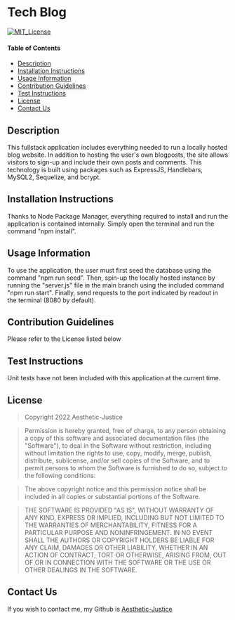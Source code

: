 # Tech Blog
[![MIT_License](https://img.shields.io/badge/license-MIT_License-success)](https://opensource.org/licenses/MIT)

#### Table of Contents
- [Description](#description)
- [Installation Instructions](#installation-instructions)
- [Usage Information](#usage-information)
- [Contribution Guidelines](#contribution-guidelines)
- [Test Instructions](#test-instructions)
- [License](#license)
- [Contact Us](#questions)

## Description

This fullstack application includes everything needed to run a locally hosted blog website. In addition to hosting the user's own blogposts, the site allows visitors to sign-up and include their own posts and comments. This technology is built using packages such as ExpressJS, Handlebars, MySQL2, Sequelize, and bcrypt. 

## Installation Instructions

Thanks to Node Package Manager, everything required to install and run the application is contained internally. Simply open the terminal and run the command "npm install".

## Usage Information

To use the application, the user must first seed the database using the command "npm run seed". Then, spin-up the locally hosted instance by running the "server.js" file in the main branch using the included command "npm run start". Finally, send requests to the port indicated by readout in the terminal (8080 by default).

## Contribution Guidelines

Please refer to the License listed below

## Test Instructions

Unit tests have not been included with this application at the current time.

## License

  >Copyright 2022 Aesthetic-Justice

  >Permission is hereby granted, free of charge, to any person obtaining a copy of this software and associated documentation files (the "Software"), to deal in the Software without restriction, including without limitation the rights to use, copy, modify, merge, publish, distribute, sublicense, and/or sell copies of the Software, and to permit persons to whom the Software is furnished to do so, subject to the following conditions:
  
  >The above copyright notice and this permission notice shall be included in all copies or substantial portions of the Software.
  
  >THE SOFTWARE IS PROVIDED "AS IS", WITHOUT WARRANTY OF ANY KIND, EXPRESS OR IMPLIED, INCLUDING BUT NOT LIMITED TO THE WARRANTIES OF MERCHANTABILITY, FITNESS FOR A PARTICULAR PURPOSE AND NONINFRINGEMENT. IN NO EVENT SHALL THE AUTHORS OR COPYRIGHT HOLDERS BE LIABLE FOR ANY CLAIM, DAMAGES OR OTHER LIABILITY, WHETHER IN AN ACTION OF CONTRACT, TORT OR OTHERWISE, ARISING FROM, OUT OF OR IN CONNECTION WITH THE SOFTWARE OR THE USE OR OTHER DEALINGS IN THE SOFTWARE.

  ## Contact Us

  If you wish to contact me, my Github is [Aesthetic-Justice](https://github.com/Aesthetic-Justice)